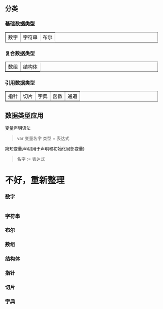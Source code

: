## 分类

### 基础数据类型

<table border="1.5">
    <tr>
        <td>
            数字
        </td>
        <td>
            字符串
        </td>
        <td>
            布尔
        </td>
    </tr>
</table>

### 复合数据类型

<table border="1.5">
    <tr>
        <td>
            数组
        </td>
        <td>
            结构体
        </td>
    </tr>
</table>

### 引用数据类型

<table border="1.5">
    <tr>
        <td>
            指针
        </td>
        <td>
            切片
        </td>
        <td>
            字典
        </td>
        <td>
            函数
        </td>
        <td>
            通道
        </td>
    </tr>
</table>



## 数据类型应用

变量声明语法

> var 变量名字 类型 = 表达式

简短变量声明(用于声明和初始化局部变量)

> 名字 := 表达式





# 不好，重新整理





### 数字

```go


```



### 字符串

### 布尔

### 数组

### 结构体

### 指针

### 切片

### 字典













